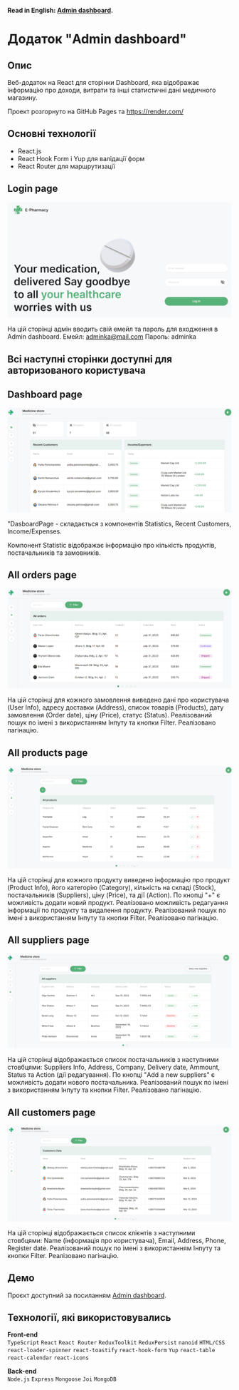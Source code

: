 **Read in English: [Admin dashboard](README.md).**<br />

# Додаток "Admin dashboard"

## Опис

Веб-додаток на React для сторінки Dashboard, яка відображає інформацію про доходи, витрати та інші статистичні дані медичного магазину.

Проект розгорнуто на GitHub Pages та https://render.com/

## Основні технології

- React.js
- React Hook Form і Yup для валідації форм
- React Router для маршрутизації

## Login page

![Login page screenshot](./src/img/loginPage.png)

На цій сторінці адмін вводить свій емейл та пароль для входження в Admin dashboard.
Емейл: adminka@mail.com
Пароль: adminka

## Всі наступні сторінки доступні для авторизованого користувача

## Dashboard page

![Dashboard page screenshot](./src/img/dashboard.png)

"DasboardPage - складається з компонентів Statistics, Recent Customers, Income/Expenses.

Компонент Statistic відображає інформацію про кількість продуктів, постачальників та замовників.

## All orders page

![Orders page screenshot](./src/img/orders.png)

На цій сторінці для кожного замовлення виведено дані про користувача (User Info), адресу доставки (Address), список товарів (Products), дату замовлення (Order date), ціну (Price), статус (Status).
Реалізований пошук по імені з використанням Інпуту та кнопки Filter.
Реалізовано пагінацію.

## All products page

![Products page screenshot](./src/img/products.png)

На цій сторінці для кожного продукту виведено інформацію про продукт (Product Info), його категорію (Category), кількість на складі (Stock), постачальників (Suppliers), ціну (Price), та дії (Action).
По кнопці "+" є можливість додати новий продукт.
Реалізовано можливість редагуання інформації по продукту та видалення продукту.
Реалізований пошук по імені з використанням Інпуту та кнопки Filter.
Реалізовано пагінацію.

## All suppliers page

![Suppliers page screenshot](./src/img/suppliers.png)

На цій сторінці відображається список постачальників з наступними стовбцями: Suppliers Info, Address, Company, Delivery date, Ammount, Status та Action (дії редагування).
По кнопці "Add a new suppliers" є можливість додати нового постачальника.
Реалізований пошук по імені з використанням Інпуту та кнопки Filter.
Реалізовано пагінацію.

## All customers page

![Customers page screenshot](./src/img/customers.png)

На цій сторінці відображається список клієнтів з наступними стовбцями: Name (інформація про користувача), Email, Address, Phone, Register date.
Реалізований пошук по імені з використанням Інпуту та кнопки Filter.
Реалізовано пагінацію.

## Демо

Проєкт доступний за посиланням [Admin dashboard](https://katerynabachkalo.github.io/admin-dashboard).

## Технології, які використовувались

**Front-end**<br />
`TypeScript` `React` `React Router` `ReduxToolkit` `ReduxPersist` `nanoid` `HTML/CSS` `react-loader-spinner` `react-toastify` `react-hook-form` `Yup` `react-table` `react-calendar` `react-icons`

**Back-end**<br />
`Node.js` `Express` `Mongoose` `Joi` `MongoDB`
